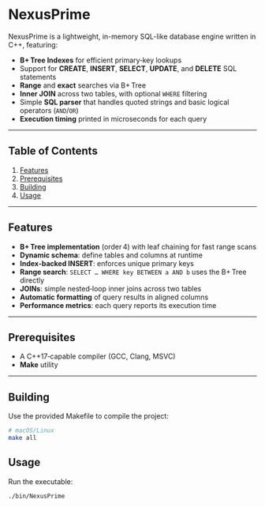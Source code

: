 # NexusPrime

NexusPrime is a lightweight, in-memory SQL-like database engine written in C++, featuring:

- **B+ Tree Indexes** for efficient primary‑key lookups  
- Support for **CREATE**, **INSERT**, **SELECT**, **UPDATE**, and **DELETE** SQL statements  
- **Range** and **exact** searches via B+ Tree  
- **Inner JOIN** across two tables, with optional `WHERE` filtering  
- Simple **SQL parser** that handles quoted strings and basic logical operators (`AND`/`OR`)  
- **Execution timing** printed in microseconds for each query  

---

## Table of Contents

1. [Features](#features)  
2. [Prerequisites](#prerequisites)  
3. [Building](#building)  
4. [Usage](#usage)  

---

## Features

- **B+ Tree implementation** (order 4) with leaf chaining for fast range scans  
- **Dynamic schema**: define tables and columns at runtime  
- **Index-backed INSERT**: enforces unique primary keys  
- **Range search**: `SELECT … WHERE key BETWEEN a AND b` uses the B+ Tree directly  
- **JOINs**: simple nested‑loop inner joins across two tables  
- **Automatic formatting** of query results in aligned columns  
- **Performance metrics**: each query reports its execution time  

---

## Prerequisites

- A C++17‑capable compiler (GCC, Clang, MSVC)  
- **Make** utility  

---

## Building

Use the provided Makefile to compile the project:

```bash
# macOS/Linux
make all
```

## Usage

Run the executable:

```bash
./bin/NexusPrime


